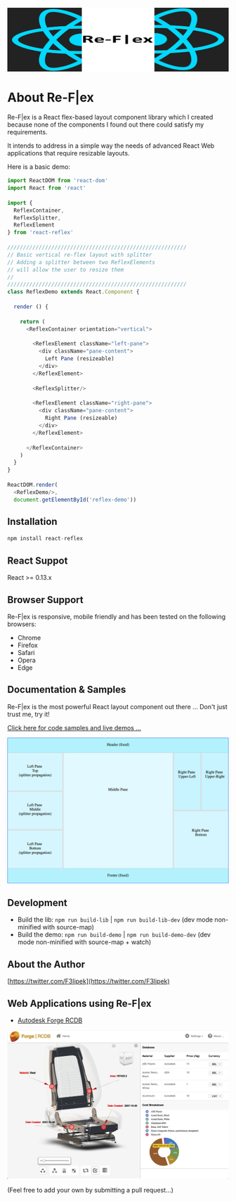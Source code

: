 ![re-flex](./resources/img/re-f%7Cex-banner.png)

# About Re-F|ex

Re-F|ex is a React flex-based layout component library which I created because none of the components I found out there could satisfy my requirements.

It intends to address in a simple way the needs of advanced React Web applications that require resizable layouts.

Here is a basic demo:

```js
import ReactDOM from 'react-dom'
import React from 'react'

import {
  ReflexContainer,
  ReflexSplitter,
  ReflexElement
} from 'react-reflex'

/////////////////////////////////////////////////////////
// Basic vertical re-flex layout with splitter
// Adding a splitter between two ReflexElements
// will allow the user to resize them
//
/////////////////////////////////////////////////////////
class ReflexDemo extends React.Component {

  render () {

    return (
      <ReflexContainer orientation="vertical">

        <ReflexElement className="left-pane">
          <div className="pane-content">
            Left Pane (resizeable)
          </div>
        </ReflexElement>

        <ReflexSplitter/>

        <ReflexElement className="right-pane">
          <div className="pane-content">
            Right Pane (resizeable)
          </div>
        </ReflexElement>

      </ReflexContainer>
    )
  }
}

ReactDOM.render(
  <ReflexDemo/>,
  document.getElementById('reflex-demo'))
```

## Installation

```js
npm install react-reflex
```

## React Suppot

React >= 0.13.x

## Browser Support

Re-F|ex is responsive, mobile friendly and has been tested on the following browsers:

  * Chrome
  * Firefox
  * Safari
  * Opera
  * Edge

## Documentation & Samples

Re-F|ex is the most powerful React layout component out there ... Don't just trust me, try it!

[Click here for code samples and live demos ...](https://leefsmp.github.io/Re-Flex/index.html)

![re-flex-demo](./resources/img/demo.png)

## Development

* Build the lib: `npm run build-lib` | `npm run build-lib-dev` (dev mode non-minified with source-map)
* Build the demo: `npm run build-demo` | `npm run build-demo-dev` (dev mode non-minified with source-map + watch)

## About the Author

[https://twitter.com/F3lipek](https://twitter.com/F3lipek)

## Web Applications using Re-F|ex

 * [Autodesk Forge RCDB](https://forge-rcdb.autodesk.io)

 ![forge-rcdb](https://github.com/Autodesk-Forge/forge-rcdb.nodejs/blob/master/resources/img/forge-rcdb.jpg)

(Feel free to add your own by submitting a pull request...)
